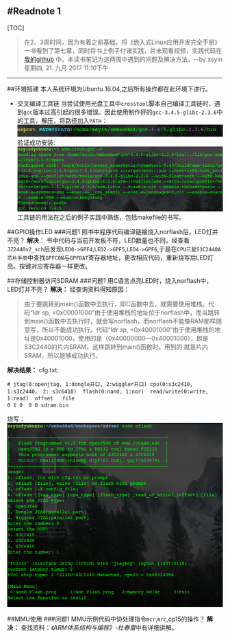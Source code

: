 #Readnote 1
------
[TOC]  
> 在2、3周时间，因为有着之前基础，将《嵌入式Linux应用开发完全手册》一书看到了第七章，同时将书上例子付诸实践，并未观看视频，实践代码在[我的github](https://github.com/Xsyin/Embedded.git) 中。本读书笔记为这两周中遇到的问题及解决方法。--by xsyin 
星期四, 21. 九月 2017 11:10下午 

------

##环境搭建
本人系统环境为Ubuntu 16.04,之后所有操作都在此环境下进行。

- 交叉编译工具链 
  当尝试使用光盘工具中`crosstool`脚本自己编译工具链时，遇到`gcc`版本过高引起的很多错误。因此使用制作好的`gcc-3.4.5-glibc-2.3.6`中的工具，解压，将路径加入`PATH`： 
  ![](./img/path.png) 
验证成功安装:
![](./img/validation.png)
工具链的用法在之后的例子实践中熟练，包括makefile的书写。

##GPIO操作LED
###问题1
  照书中程序代码编译链接烧入norflash后，LED灯并不亮？
**解决**：
 书中代码与当前开发板不符，LED数量也不同，经查看`JZ2440v2_sch`后发现`LED0->GPF4`,`LED2->GPF5`,`LED4->GPF6`,于是在`CPU三星S3C2440A芯片手册`中查找`GPFCON`与`GPFDAT`寄存器地址，更改相应代码，重新烧写后LED灯亮。按键对应寄存器一样更改。
 
##存储控制器访问SDRAM
###问题1
用C语言点亮LED时，烧入norflash中，LED灯并不亮？
**解决：**
经查询资料得知原因：
> 由于要跳转到main()函数中去执行，即C函数中去，就需要使用堆栈。代码“ldr     sp, =0x00001000”由于使用堆栈的地址位于norflash中，而当跳转到main()函数中去执行时，就会写norflash，而norflash不能像RAM那样随意写，所以不能成功执行。代码“ldr     sp, =0x40001000”由于使用堆栈的地址是0x40001000，使用的是（0x40000000—0x40001000），即是S3C2440的片内SRAM。这样跳转到main()函数时，用到的     就是片内SRAM，所以能够成功执行。

**解决结果：** 
cfg.txt:

	# jtag(0:openjtag, 1:dongle并口, 2:wiggler并口) cpu(0:s3c2410, 1:s3c2440， 2: s3c6410)  flash(0:nand, 1:nor)  read/write(0:write, 1:read)  offset   file
	0 1 0  0 0 sdram.bin
	
烧写：
![](./img/oflash.png)

##MMU使用
###问题1
MMU示例代码中协处理指令`mcr`,`mrc`,cp15的操作？
**解决：**
查找资料：*《ARM体系结构与编程》-杜春雷*中有详细讲解。

